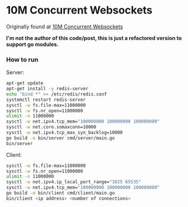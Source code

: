 # 10M Concurrent Websockets

Originally found at [10M Concurrent Websockets](http://goroutines.com/10m)

**I'm not the author of this code/post, this is just a refactored version to support go modules.**

### How to run

Server:

```bash
apt-get update
apt-get install -y redis-server
echo "bind *" >> /etc/redis/redis.conf
systemctl restart redis-server
sysctl -w fs.file-max=11000000
sysctl -w fs.nr_open=11000000
ulimit -n 11000000
sysctl -w net.ipv4.tcp_mem="100000000 100000000 100000000"
sysctl -w net.core.somaxconn=10000
sysctl -w net.ipv4.tcp_max_syn_backlog=10000
go build -o bin/server cmd/server/main.go
bin/server
```

Client:

```bash
sysctl -w fs.file-max=11000000
sysctl -w fs.nr_open=11000000
ulimit -n 11000000
sysctl -w net.ipv4.ip_local_port_range="1025 65535"
sysctl -w net.ipv4.tcp_mem="100000000 100000000 100000000"
go build -o bin/client cmd/client/main.go
bin/client <ip address> <number of connections>
```